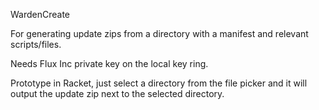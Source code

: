 WardenCreate

For generating update zips from a directory with a manifest and relevant scripts/files.

Needs Flux Inc private key on the local key ring.

Prototype in Racket, just select a directory from the file picker and it will output the update zip next to the selected directory.
